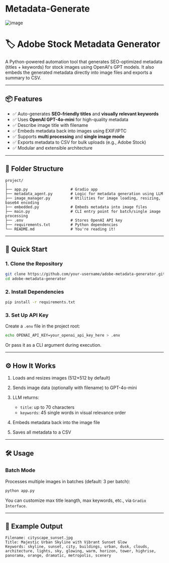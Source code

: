 # Metadata-Generate
![image](https://github.com/user-attachments/assets/60e79742-ce71-4f20-a9c6-8c8fe2e16dd9)

# 🏷️ Adobe Stock Metadata Generator

A Python-powered automation tool that generates SEO-optimized metadata (titles + keywords) for stock images using OpenAI's GPT models. It also embeds the generated metadata directly into image files and exports a summary to CSV.

---

## 📦 Features

* ✅ Auto-generates **SEO-friendly titles** and **visually relevant keywords**
* ✅ Uses **OpenAI GPT-4o-mini** for high-quality metadata
* ✅ Describe image title with filename
* ✅ Embeds metadata back into images using EXIF/IPTC
* ✅ Supports **multi processing** and **single image mode**
* ✅ Exports metadata to CSV for bulk uploads (e.g., Adobe Stock)
* ✅ Modular and extensible architecture

---

## 📁 Folder Structure

```
project/
│
├── app.py                   # Gradio app
├── metadata_agent.py        # Logic for metadata generation using LLM
├── image_manager.py         # Utilities for image loading, resizing, base64 encoding
├── embedded.py              # Embeds metadata into image files
├── main.py                  # CLI entry point for batch/single image processing
├── .env                     # Stores OpenAI API key
├── requirements.txt         # Python dependencies
└── README.md                # You're reading it!
```

---

## 🚀 Quick Start

### 1. Clone the Repository

```bash
git clone https://github.com/your-username/adobe-metadata-generator.git
cd adobe-metadata-generator
```

### 2. Install Dependencies

```bash
pip install -r requirements.txt
```

### 3. Set Up API Key

Create a `.env` file in the project root:

```bash
echo OPENAI_API_KEY=your_openai_api_key_here > .env
```

Or pass it as a CLI argument during execution.

---

## ⚙️ How It Works

1. Loads and resizes images (512×512 by default)
2. Sends image data (optionally with filename) to GPT-4o-mini
3. LLM returns:

   * `title`: up to 70 characters
   * `keywords`: 45 single words in visual relevance order
4. Embeds metadata back into the image file
5. Saves all metadata to a CSV

---

## 🛠️ Usage

### Batch Mode

Processes multiple images in batches (default: 3 per batch):

```bash
python app.py
```

You can customize max title leangth, max keywords, etc., via `Gradio Interface`.

---

## 🧪 Example Output

```
Filename: cityscape_sunset.jpg
Title: Majestic Urban Skyline with Vibrant Sunset Glow
Keywords: skyline, sunset, city, buildings, urban, dusk, clouds, architecture, lights, sky, glowing, warm, horizon, tower, highrise, panorama, orange, dramatic, metropolis, scenery
```

